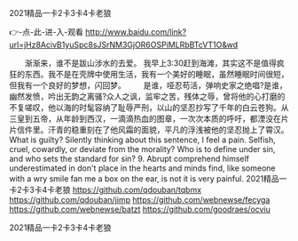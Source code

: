 
2021精品一卡2卡3卡4卡老狼




👉-点-此-进-入-观看  http://www.baidu.com/link?url=jHz8AcivB1yuSpc8sJSrNM3GjOR6OSPiMLRbBTcVT1O&wd




　　渐渐来，谁不是跋山涉水的去爱。
我早上3:30赶到海滩，其实这不是值得疯狂的东西。我不是在壳牌中使用生活，我有一个美好的睡眠，虽然睡眠时间很短，但我有一个良好的梦想，闪回梦。
　　是谁，哑忍苟活，弹响史家之绝唱?是谁，幽然发愤，吟出无韵之离骚?众人之讽，监牢之苦，残体之辱，曾将他的心打磨的不复嗟叹，他以海的时髦容纳了耻辱严刑，以山的坚忍抄写了千年的白云苍狗。从三皇到五帝，从年龄到西汉，一滴滴热血的图章，一次次本质的呼吁，都湮没在片片信件里。汗青的稳重刻在了他风霜的面貌，平凡的浮浅被他的坚忍抛上了霄汉。
What is guilty?
Silently thinking about this sentence, I feel a pain.
Selfish, cruel, cowardly, or deviate from the morality?
Who is to define under sin, and who sets the standard for sin?
9.
Abrupt comprehend himself underestimated in don't place in the hearts and minds find, like someone with a wry smile fan me a box on the ear, is not it is very painful.
2021精品一卡2卡3卡4卡老狼 https://github.com/qdouban/tqbmx
https://github.com/qdouban/jimp
https://github.com/webnewse/fecyga
https://github.com/webnewse/batzt
https://github.com/goodraes/ocviu





2021精品一卡2卡3卡4卡老狼
